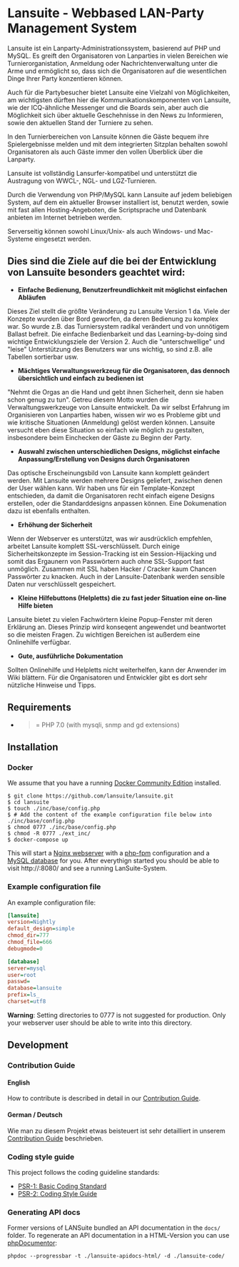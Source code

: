 # Lansuite - Webbased LAN-Party Management System

Lansuite ist ein Lanparty-Administrationssystem, basierend auf PHP und MySQL.
Es greift den Organisatoren von Lanparties in vielen Bereichen wie Turnierorganistation, Anmeldung oder Nachrichtenverwaltung unter die Arme und ermöglicht so, dass sich die Organisatoren auf die wesentlichen Dinge Ihrer Party konzentieren können.

Auch für die Partybesucher bietet Lansuite eine Vielzahl von Möglichkeiten, am wichtigsten dürften hier die Kommunikationskomponenten von Lansuite, wie der ICQ-ähnliche Messenger und die Boards sein, aber auch die Möglichkeit sich über aktuelle Geschehnisse in den News zu Informieren, sowie den aktuellen Stand der Turniere zu sehen.

In den Turnierbereichen von Lansuite können die Gäste bequem ihre Spielergebnisse melden und mit dem integrierten Sitzplan behalten sowohl Organisatoren als auch Gäste immer den vollen Überblick über die Lanparty.

Lansuite ist vollständig Lansurfer-kompatibel und unterstützt die Austragung von WWCL-, NGL- und LGZ-Turnieren.

Durch die Verwendung von PHP/MySQL kann Lansuite auf jedem beliebigen System, auf dem ein aktueller Browser installiert ist, benutzt werden, sowie mit fast allen Hosting-Angeboten, die Scriptsprache und Datenbank anbieten im Internet betrieben werden.

Serverseitig können sowohl Linux/Unix- als auch Windows- und Mac-Systeme eingesetzt werden.

## Dies sind die Ziele auf die bei der Entwicklung von Lansuite besonders geachtet wird:

- **Einfache Bedienung, Benutzerfreundlichkeit mit möglichst einfachen Abläufen**

Dieses Ziel stellt die größte Veränderung zu Lansuite Version 1 da. Viele der Konzepte wurden über Bord geworfen, da deren Bedienung zu komplex war. So wurde z.B. das Turniersystem radikal verändert und von unnötigem Ballast befreit. Die einfache Bedienbarkeit und das Learning-by-doing sind wichtige Entwicklungsziele der Version 2. Auch die "unterschwellige" und "leise" Unterstützung des Benutzers war uns wichtig, so sind z.B. alle Tabellen sortierbar usw.

- **Mächtiges Verwaltungswerkzeug für die Organisatoren, das dennoch übersichtlich und einfach zu bedienen ist**

"Nehmt die Orgas an die Hand und gebt ihnen Sicherheit, denn sie haben schon genug zu tun". Getreu diesem Motto wurden die Verwaltungswerkzeuge von Lansuite entwickelt. Da wir selbst Erfahrung im Organisieren von Lanparties haben, wissen wir wo es Probleme gibt und wie kritische Situationen (Anmeldung) gelöst werden können. Lansuite versucht eben diese Situation so einfach wie möglich zu gestalten, insbesondere beim Einchecken der Gäste zu Beginn der Party.

- **Auswahl zwischen unterschiedlichen Designs, möglichst einfache Anpassung/Erstellung von Designs durch Organisatoren**

Das optische Erscheinungsbild von Lansuite kann komplett geändert werden. Mit Lansuite werden mehrere Designs geliefert, zwischen denen der User wählen kann. Wir haben uns für ein Template-Konzept entschieden, da damit die Organisatoren recht einfach eigene Designs erstellen, oder die Standarddesigns anpassen können. Eine Dokumenation dazu ist ebenfalls enthalten.

- **Erhöhung der Sicherheit**

Wenn der Webserver es unterstützt, was wir ausdrücklich empfehlen, arbeitet Lansuite komplett SSL-verschlüsselt. Durch einige Sicherheitskonzepte im Session-Tracking ist ein Session-Hijacking und somit das Ergaunern von Passwörtern auch ohne SSL-Support fast unmöglich. Zusammen mit SSL haben Hacker / Cracker kaum Chancen Passwörter zu knacken. Auch in der Lansuite-Datenbank werden sensible Daten nur verschlüsselt gespeichert.

- **Kleine Hilfebuttons (Helpletts) die zu fast jeder Situation eine on-line Hilfe bieten**

Lansuite bietet zu vielen Fachwörtern kleine Popup-Fenster mit deren Erklärung an. Dieses Prinzip wird konseqent angewendet und beantwortet so die meisten Fragen. Zu wichtigen Bereichen ist außerdem eine Onlinehilfe verfügbar.

- **Gute, ausführliche Dokumentation**

Sollten Onlinehilfe und Helpletts nicht weiterhelfen, kann der Anwender im Wiki blättern. Für die Organisatoren und Entwickler gibt es dort sehr nützliche Hinweise und Tipps.

## Requirements

* >= PHP 7.0 (with mysqli, snmp and gd extensions)

## Installation

### Docker

We assume that you have a running [Docker Community Edition](https://www.docker.com/community-edition) installed.

```
$ git clone https://github.com/lansuite/lansuite.git
$ cd lansuite
$ touch ./inc/base/config.php
$ # Add the content of the example configuration file below into ./inc/base/config.php 
$ chmod 0777 ./inc/base/config.php
$ chmod -R 0777 ./ext_inc/
$ docker-compose up
```

This will start a [Nginx webserver](https://nginx.org/) with a [php-fpm](https://secure.php.net/manual/en/install.fpm.php) configuration and a [MySQL database](https://www.mysql.com/) for you.
After everythign started you should be able to visit http://<Your-Docker-IP>:8080/ and see a running LanSuite-System.

### Example configuration file

An example configuration file:

```ini
[lansuite]
version=Nightly
default_design=simple
chmod_dir=777
chmod_file=666
debugmode=0

[database]
server=mysql
user=root
passwd=
database=lansuite
prefix=ls_
charset=utf8
```

**Warning**: Setting directories to 0777 is not suggested for production. Only your webserver user should be able to write into this directory.

## Development

### Contribution Guide

#### English

How to contribute is described in detail in our [Contribution Guide](./CONTRIBUTING.md).

#### German / Deutsch

Wie man zu diesem Projekt etwas beisteuert ist sehr detailliert in unserem [Contribution Guide](./CONTRIBUTING-DE.md) beschrieben.

### Coding style guide

This project follows the coding guideline standards:

* [PSR-1: Basic Coding Standard](http://www.php-fig.org/psr/psr-1/)
* [PSR-2: Coding Style Guide](http://www.php-fig.org/psr/psr-2/)


### Generating API docs

Former versions of LANSuite bundled an API documentation in the `docs/` folder.
To regenerate an API documentation in a HTML-Version you can use [phpDocumentor](https://www.phpdoc.org/):

```
phpdoc --progressbar -t ./lansuite-apidocs-html/ -d ./lansuite-code/
```
